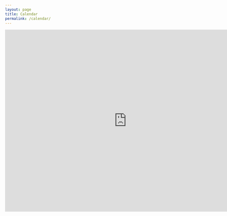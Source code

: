 ```yaml
---
layout: page
title: Calendar
permalink: /calendar/
---
```


<iframe src="https://calendar.google.com/calendar/embed?height=600&amp;wkst=1&amp;bgcolor=%23FFFFFF&amp;src=abcsfrederick.info_m2749tqmr78m0q16t3tl6e9euc%40group.calendar.google.com&amp;color=%230F4B38&amp;ctz=America%2FNew_York" style="border-width:0" width="800" height="600" frameborder="0" scrolling="no"></iframe>
